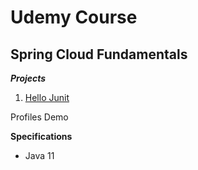 # Udemy Course

## Spring Cloud Fundamentals

**_Projects_**

1. [Hello Junit](https://github.com/brunomilitzer/junit-mockito/tree/master/HelloJunit)


Profiles Demo

**Specifications**

* Java 11